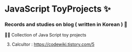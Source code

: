 # JavaScript ToyProjects ✨


### Records and studies on blog ( written in Korean ) 🍪
👩‍💻 Collection of Java Script toy projects 

3. Calcultor : https://codewiki.tistory.com/5
